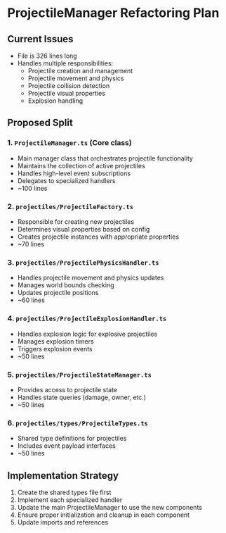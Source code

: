 # ProjectileManager Refactoring Plan

## Current Issues
- File is 326 lines long
- Handles multiple responsibilities:
  - Projectile creation and management
  - Projectile movement and physics
  - Projectile collision detection
  - Projectile visual properties
  - Explosion handling

## Proposed Split

### 1. `ProjectileManager.ts` (Core class)
- Main manager class that orchestrates projectile functionality
- Maintains the collection of active projectiles
- Handles high-level event subscriptions
- Delegates to specialized handlers
- ~100 lines

### 2. `projectiles/ProjectileFactory.ts`
- Responsible for creating new projectiles
- Determines visual properties based on config
- Creates projectile instances with appropriate properties
- ~70 lines

### 3. `projectiles/ProjectilePhysicsHandler.ts`
- Handles projectile movement and physics updates
- Manages world bounds checking
- Updates projectile positions
- ~60 lines

### 4. `projectiles/ProjectileExplosionHandler.ts`
- Handles explosion logic for explosive projectiles
- Manages explosion timers
- Triggers explosion events
- ~50 lines

### 5. `projectiles/ProjectileStateManager.ts`
- Provides access to projectile state
- Handles state queries (damage, owner, etc.)
- ~50 lines

### 6. `projectiles/types/ProjectileTypes.ts`
- Shared type definitions for projectiles
- Includes event payload interfaces
- ~50 lines

## Implementation Strategy
1. Create the shared types file first
2. Implement each specialized handler
3. Update the main ProjectileManager to use the new components
4. Ensure proper initialization and cleanup in each component
5. Update imports and references